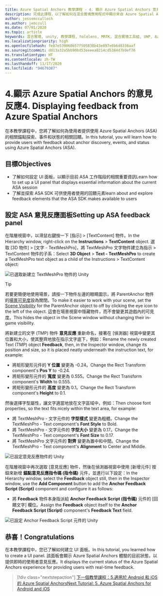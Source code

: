 ```yaml
---
title: Azure Spatial Anchors 教學課程 - 4. 顯示 Azure Spatial Anchors 意見反應
description: 完成此課程，以了解如何在混合實境應用程式中顯示來自 Azure Spatial Anchors 的意見反應。
author: jessemcculloch
ms.author: jemccull
ms.date: 07/01/2020
ms.topic: article
keywords: 混合實境, unity, 教學課程, hololens, MRTK, 混合實境工具組, UWP, Azure 空間錨點, 工作階段, 回饋元素
ms.localizationpriority: high
ms.openlocfilehash: fe87e539060b57f505838b43e897e8b6d8336aaf
ms.sourcegitcommit: dd13a32a5bb90bd53eeeea8214cd5384d7b9ef76
ms.translationtype: HT
ms.contentlocale: zh-TW
ms.lasthandoff: 11/17/2020
ms.locfileid: "94679387"
---
```

# <a name="4-displaying-feedback-from-azure-spatial-anchors"></a><span data-ttu-id="c20e6-105">4.顯示 Azure Spatial Anchors 的意見反應</span><span class="sxs-lookup"><span data-stu-id="c20e6-105">4. Displaying feedback from Azure Spatial Anchors</span></span>

<span data-ttu-id="c20e6-106">在本教學課程中，您將了解如何為使用者提供使用 Azure Spatial Anchors (ASA) 的相關錨點探索、事件和狀態的相關回饋。</span><span class="sxs-lookup"><span data-stu-id="c20e6-106">In this tutorial, you will learn how to provide users with feedback about anchor discovery, events, and status using Azure Spatial Anchors (ASA).</span></span>

## <a name="objectives"></a><span data-ttu-id="c20e6-107">目標</span><span class="sxs-lookup"><span data-stu-id="c20e6-107">Objectives</span></span>

* <span data-ttu-id="c20e6-108">了解如何設定 UI 面板，以顯示目前 ASA 工作階段的相關重要資訊</span><span class="sxs-lookup"><span data-stu-id="c20e6-108">Learn how to set up a UI panel that displays essential information about the current ASA session</span></span>
* <span data-ttu-id="c20e6-109">了解並探索 ASA SDK 可供使用者使用的回饋元素</span><span class="sxs-lookup"><span data-stu-id="c20e6-109">learn about and explore feedback elements that the ASA SDK makes available to users</span></span>

## <a name="setting-up-asa-feedback-panel"></a><span data-ttu-id="c20e6-110">設定 ASA 意見反應面板</span><span class="sxs-lookup"><span data-stu-id="c20e6-110">Setting up ASA feedback panel</span></span>

<span data-ttu-id="c20e6-111">在階層視窗中，以滑鼠右鍵按一下 [指示] >  [TextContent] 物件。</span><span class="sxs-lookup"><span data-stu-id="c20e6-111">In the Hierarchy window, right-click on the **Instructions** > **TextContent** object.</span></span> <span data-ttu-id="c20e6-112">選取 [3D 物件] >  [文字 - TextMeshPro]，將 TextMeshPro 文字物件建立為指示 > TextContent 物件的子系：</span><span class="sxs-lookup"><span data-stu-id="c20e6-112">Select **3D Object** > **Text - TextMeshPro** to create a TextMeshPro text object as a child of the Instructions > TextContent object:</span></span>

![已選取新建立 TextMeshPro 物件的 Unity](images/mr-learning-asa/asa-04-section1-step1-1.png)

> [!TIP]
> <span data-ttu-id="c20e6-114">若要更簡便地使用場景，請按一下物件左邊的眼睛圖示，將 ParentAnchor 物件的<a href="https://docs.unity3d.com/Manual/SceneVisibility.html" target="_blank">場景可見度</a>設為關閉。</span><span class="sxs-lookup"><span data-stu-id="c20e6-114">To make it easier to work with your scene, set the  <a href="https://docs.unity3d.com/Manual/SceneVisibility.html" target="_blank">Scene Visibility</a> for the ParentAnchor object to off by clicking the eye icon to the left of the object.</span></span> <span data-ttu-id="c20e6-115">這會在場景視窗中隱藏物件，而不會變更其遊戲內的可見度。</span><span class="sxs-lookup"><span data-stu-id="c20e6-115">This hides the object in the Scene window without changing their in-game visibility.</span></span>

<span data-ttu-id="c20e6-116">將新建立的文字 (TMP) 物件 **意見反應** 重新命名，接著在 [偵測器] 視窗中變更其位置和大小，使其整齊地放在指示文字底下，例如：</span><span class="sxs-lookup"><span data-stu-id="c20e6-116">Rename the newly created Text (TMP) object **Feedback**, then, in the Inspector window, change its position and size, so it is placed neatly underneath the instruction text, for example:</span></span>

* <span data-ttu-id="c20e6-117">將矩形變形元件的 **Y 位置** 變更為 -0.24。</span><span class="sxs-lookup"><span data-stu-id="c20e6-117">Change the Rect Transform component's **Pos Y** to -0.24.</span></span>
* <span data-ttu-id="c20e6-118">將矩形變形元件的 **寬度** 變更為 0.555。</span><span class="sxs-lookup"><span data-stu-id="c20e6-118">Change the Rect Transform component's **Width** to 0.555.</span></span>
* <span data-ttu-id="c20e6-119">將矩形變形元件的 **高度** 變更為 0.1。</span><span class="sxs-lookup"><span data-stu-id="c20e6-119">Change the Rect Transform component's **Height** to 0.1.</span></span>

<span data-ttu-id="c20e6-120">然後選擇字型屬性，讓文字適當地放在文字區域中，例如：</span><span class="sxs-lookup"><span data-stu-id="c20e6-120">Then choose font properties, so the text fits nicely within the text area, for example:</span></span>

* <span data-ttu-id="c20e6-121">將 TextMeshPro - 文字元件的 **字型樣式** 變更為粗體。</span><span class="sxs-lookup"><span data-stu-id="c20e6-121">Change the TextMeshPro - Text component's **Font Style** to Bold.</span></span>
* <span data-ttu-id="c20e6-122">將 TextMeshPro - 文字元件的 **字型大小** 變更為 0.17。</span><span class="sxs-lookup"><span data-stu-id="c20e6-122">Change the TextMeshPro - Text component's **Font Size** to 0.17.</span></span>
* <span data-ttu-id="c20e6-123">將 TextMeshPro 文字元件的 **對齊** 變更為置中和中間。</span><span class="sxs-lookup"><span data-stu-id="c20e6-123">Change the TextMeshPro - Text component's **Alignment** to Center and Middle.</span></span>

![已設定意見反應物件的 Unity](images/mr-learning-asa/asa-04-section1-step1-2.png)

<span data-ttu-id="c20e6-125">在階層視窗中再次選取 [意見反應] 物件，然後在偵測器視窗中使用 [新增元件] 按鈕來新增 **錨點意見反應指令碼 (指令碼)** 元件，並進行以下設定：</span><span class="sxs-lookup"><span data-stu-id="c20e6-125">In the Hierarchy window, select the **Feedback** object still, then in the Inspector window, use the **Add Component** button to add the **Anchor Feedback Script (Script)** component and configure it as follows:</span></span>

* <span data-ttu-id="c20e6-126">將 **Feedback** 物件本身指派給 **Anchor Feedback Script (指令碼)** 元件的 [回饋文字] 欄位。</span><span class="sxs-lookup"><span data-stu-id="c20e6-126">Assign the **Feedback** object itself to the **Anchor Feedback Script (Script)** component's **Feedback Text** field.</span></span>

![已設定 Anchor Feedback Script 元件的 Unity](images/mr-learning-asa/asa-04-section1-step1-3.png)

## <a name="congratulations"></a><span data-ttu-id="c20e6-128">恭喜！</span><span class="sxs-lookup"><span data-stu-id="c20e6-128">Congratulations</span></span>

<span data-ttu-id="c20e6-129">在本教學課程中，您已了解如何建立 UI 面板。</span><span class="sxs-lookup"><span data-stu-id="c20e6-129">In this tutorial, you learned how to create a UI panel.</span></span> <span data-ttu-id="c20e6-130">該面板會顯示 Azure Spatial Anchors 體驗的目前狀態，以提供即時的使用者意見反應。</span><span class="sxs-lookup"><span data-stu-id="c20e6-130">It displays the current status of the Azure Spatial Anchors experience for providing users with real-time feedback.</span></span>

> [!div class="nextstepaction"]
> [<span data-ttu-id="c20e6-131">下一個教學課程：5.適用於 Android 和 iOS 的 Azure Spatial Anchors</span><span class="sxs-lookup"><span data-stu-id="c20e6-131">Next Tutorial: 5. Azure Spatial Anchors for Android and iOS</span></span>](mr-learning-asa-05.md)

